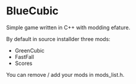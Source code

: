 # BlueCubic

Simple game written in C++ with modding efature.

By default in source installder three mods:
* GreenCubic
* FastFall
* Scores

You can remove / add your mods in mods_list.h.
